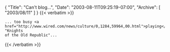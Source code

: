 {
  "Title": "Can't blog...",
  "Date": "2003-08-11T09:25:19-07:00",
  "Archive": [
    "2003/08/11"
  ]
}
{{< verbatim >}}

    ... too busy <a href="http://www.wired.com/news/culture/0,1284,59964,00.html">playing</a> "Knights
    of the Old Republic"...
{{< /verbatim >}}
